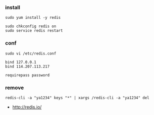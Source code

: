 ### install
```
sudo yum install -y redis
```

```
sudo chkconfig redis on
sudo service redis restart
```

### conf
```
sudo vi /etc/redis.conf
```
```
bind 127.0.0.1
bind 114.207.113.217

requirepass password
```

### remove
```
redis-cli -a "ya1234" keys "*" | xargs /redis-cli -a "ya1234" del
```

 * http://redis.io/
